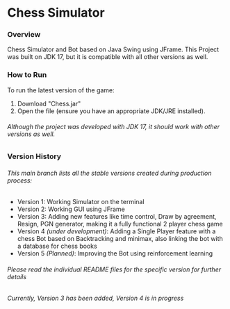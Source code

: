 # Chess Simulator

### Overview
Chess Simulator and Bot based on Java Swing using JFrame.
This Project was built on JDK 17, but it is compatible with all other versions as well.

### How to Run
To run the latest version of the game:
1) Download "Chess.jar"
2) Open the file (ensure you have an appropriate JDK/JRE installed).
###### *Although the project was developed with JDK 17, it should work with other versions as well.*

### Version History
###### This main branch lists all the stable versions created during production process: 
- Version 1: Working Simulator on the terminal
- Version 2: Working GUI using JFrame
- Version 3: Adding new features like time control, Draw by agreement, Resign, PGN generator, making it a fully functional 2 player chess game
- Version 4 *(under development)*: Adding a Single Player feature with a chess Bot based on Backtracking and minimax, also linking the bot with a database for chess books
- Version 5 *(Planned)*: Improving the Bot using reinforcement learning

###### Please read the individual README files for the specific version for further details

###### *Currently, Version 3 has been added, Version 4 is in progress*
